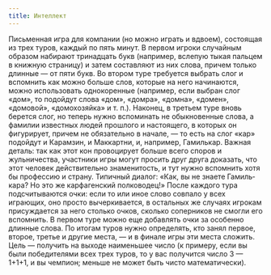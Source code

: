 ```yaml
---
title: Интеллект
---
```


Письменная игра для компании (но можно играть и вдвоем), состоящая из трех туров, каждый по пять минут. В первом игроки случайным образом набирают тринадцать букв (например, вслепую тыкая пальцем в книжную страницу) и затем составляют из них слова, причем только длинные — от пяти букв. Во втором туре требуется выбрать слог и вспомнить как можно больше слов, которые на него начинаются, можно использовать однокоренные (например, если выбран слог «дом», то подойдут слова «дом», «домра», «домна», «домен», «домовой», «домохозяйка» и т. п.). Наконец, в третьем туре вновь берется слог, но теперь нужно вспоминать не обыкновенные слова, а фамилии известных людей прошлого и настоящего, в которых он фигурирует, причем не обяза­тельно в начале, — то есть на слог «кар» подойдут и Карамзин, и Маккартни, и, например, Гамилькар. Важная деталь: так как этот кон провоцирует больше всего споров и жульничества, участники игры могут просить друг друга дока­зать, что этот человек действительно знаменитость, и тут нужно вспомнить хотя бы профессию и страну. Типичный диалог: «Как, вы не знаете Гамиль­кара? Но это же карфагенский полководец!» После каждого тура подсчиты­ваются очки: если то или иное слово совпало у всех играющих, оно просто вычеркивается, в остальных же случаях игрокам присуждается за него столько очков, сколько соперников не смогли его вспомнить. В первом туре можно еще добавлять очки за особенно длинные слова. По итогам туров нужно опреде­лять, кто занял первое, второе, третье и другие места, — и в финале игры эти места сложить. Цель — получить на выходе наименьшее число (к примеру, если вы были победителями всех трех туров, то у вас получится число 3 — 1+1+1, и вы чемпион; меньше не может быть чисто математически).